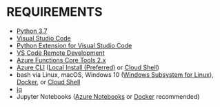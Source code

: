 # REQUIREMENTS

- [Python 3.7](https://www.python.org/downloads/)
- [Visual Studio Code](https://code.visualstudio.com/)
- [Python Extension for Visual Studio Code](https://marketplace.visualstudio.com/itemdetails?itemName=ms-python.python)
- [VS Code Remote Development](https://aka.ms/vscode-remote)
- [Azure Functions Core Tools 2.x](https://docs.microsoft.com/en-us/azure/azure-functions/functions-run-local#v2)
- [Azure CLI](https://docs.microsoft.com/en-us/cli/azure/install-azure-cli?view=azure-cli-latest)
([Local Install (Preferred)](https://docs.microsoft.com/en-us/cli/azure/install-azure-cli?view=azure-cli-latest) or [Cloud Shell](https://docs.microsoft.com/en-ca/azure/cloud-shell/overview))
- bash via Linux, macOS, Windows 10 ([Windows Subsystem for Linux](https://docs.microsoft.com/en-us/windows/wsl/install-win10)), [Docker](https://docs.microsoft.com/en-us/cli/azure/run-azure-cli-docker), or [Cloud Shell](https://docs.microsoft.com/en-ca/azure/cloud-shell/overview)
- [jq](https://stedolan.github.io/jq/)
- Jupyter Notebooks ([Azure Notebooks](https://notebooks.azure.com/) or [Docker](https://github.com/jupyter/docker-stacks) recommended)

